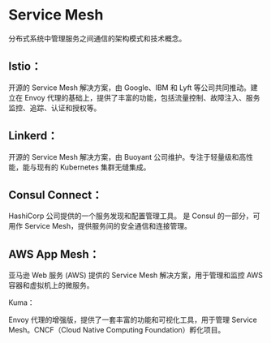 # Service Mesh

分布式系统中管理服务之间通信的架构模式和技术概念。

## Istio：

开源的 Service Mesh 解决方案，由 Google、IBM 和 Lyft 等公司共同推动。建立在 Envoy 代理的基础上，提供了丰富的功能，包括流量控制、故障注入、服务监控、追踪、认证和授权等。

## Linkerd：

开源的 Service Mesh 解决方案，由 Buoyant 公司维护。专注于轻量级和高性能，能与现有的 Kubernetes 集群无缝集成。

## Consul Connect：

HashiCorp 公司提供的一个服务发现和配置管理工具。 是 Consul 的一部分，可用作 Service Mesh，提供服务间的安全通信和连接管理。

## AWS App Mesh：

亚马逊 Web 服务 (AWS) 提供的 Service Mesh 解决方案，用于管理和监控 AWS 容器和虚拟机上的微服务。

Kuma：

Envoy 代理的增强版，提供了一套丰富的功能和可视化工具，用于管理 Service Mesh。CNCF（Cloud Native Computing Foundation）孵化项目。


